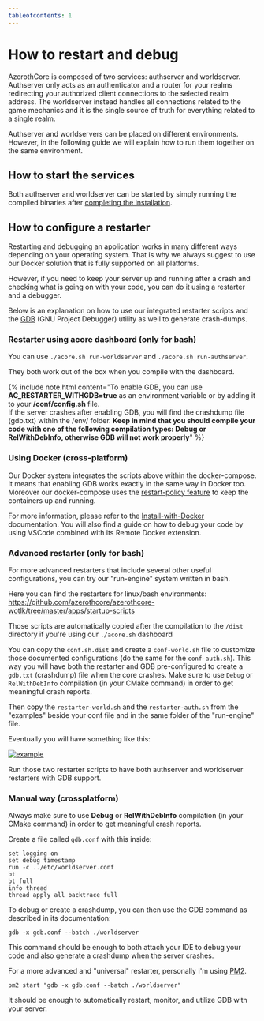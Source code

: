 ```yaml
---
tableofcontents: 1
---
```


# How to restart and debug

AzerothCore is composed of two services: authserver and worldserver.
Authserver only acts as an authenticator and a router for your realms redirecting your authorized client connections to the selected realm address.
The worldserver instead handles all connections related to the game mechanics and it is the single source of truth for everything related to a single realm.

Authserver and worldservers can be placed on different environments. However, in the following guide we will explain how to run them together on the same environment.

## How to start the services

Both authserver and worldserver can be started by simply running the compiled binaries after [completing the installation](https://www.azerothcore.org/wiki/Installation).

## How to configure a restarter

Restarting and debugging an application works in many different ways depending on your operating system. That is why we always suggest to use our Docker solution that is fully supported on all platforms.

However, if you need to keep your server up and running after a crash and checking what is going on with your code, you can do it using a restarter and a debugger.

Below is an explanation on how to use our integrated restarter scripts and the [GDB](https://www.gnu.org/software/gdb/) (GNU Project Debugger) utility as well to generate crash-dumps.

### Restarter using acore dashboard (only for bash)

You can use `./acore.sh run-worldserver` and `./acore.sh run-authserver`.

They both work out of the box when you compile with the dashboard.

{% include note.html content="To enable GDB, you can use <b>AC_RESTARTER_WITHGDB=true</b> as an environment variable or by adding it to your <b>/conf/config.sh</b> file.</br>
If the server crashes after enabling GDB, you will find the crashdump file (gdb.txt) within the /env/ folder. <b>Keep in mind that you should compile your code with one of the following compilation types: Debug or RelWithDebInfo, otherwise GDB will not work properly</b>" %}

### Using Docker (cross-platform)

Our Docker system integrates the scripts above within the docker-compose. It means that enabling GDB works exactly in the same way in Docker too.
Moreover our docker-compose uses the [restart-policy feature](https://docs.docker.com/config/containers/start-containers-automatically/) to keep the containers up and running.

For more information, please refer to the [Install-with-Docker](install-with-docker.md) documentation. 
You will also find a guide on how to debug your code by using VSCode combined with its Remote Docker extension.

### Advanced restarter (only for bash)

For more advanced restarters that include several other useful configurations, you can try our "run-engine" system written in bash.

Here you can find the restarters for linux/bash environments: https://github.com/azerothcore/azerothcore-wotlk/tree/master/apps/startup-scripts

Those scripts are automatically copied after the compilation to the `/dist` directory if you're using our `./acore.sh` dashboard

You can copy the `conf.sh.dist` and create a `conf-world.sh` file to customize those documented configurations (do the same for the `conf-auth.sh`). This way you will have both the restarter and GDB pre-configured to create a `gdb.txt` (crashdump) file when the core crashes. Make sure to use `Debug` or `RelWithDebInfo` compilation (in your CMake command) in order to get meaningful crash reports.

Then copy the `restarter-world.sh` and the `restarter-auth.sh` from the "examples" beside your conf file and in the same folder of the "run-engine" file.

Eventually you will have something like this:

[![example][1]][1]

Run those two restarter scripts to have both authserver and worldserver restarters with GDB support.


### Manual way (crossplatform)

Always make sure to use **Debug** or **RelWithDebInfo** compilation (in your CMake command) in order to get meaningful crash reports.

Create a file called `gdb.conf` with this inside:

    set logging on
    set debug timestamp
    run -c ../etc/worldserver.conf
    bt
    bt full
    info thread
    thread apply all backtrace full

To debug or create a crashdump, you can then use the GDB command as described in its documentation:

```
gdb -x gdb.conf --batch ./worldserver
```

This command should be enough to both attach your IDE to debug your code and also generate a crashdump when the server crashes.

For a more advanced and "universal" restarter, personally I'm using [PM2][2].

```
pm2 start "gdb -x gdb.conf --batch ./worldserver"
```

It should be enough to automatically restart, monitor, and utilize GDB with your server.


  [1]: https://i.stack.imgur.com/EyIi7.png
  [2]: https://pm2.keymetrics.io/
